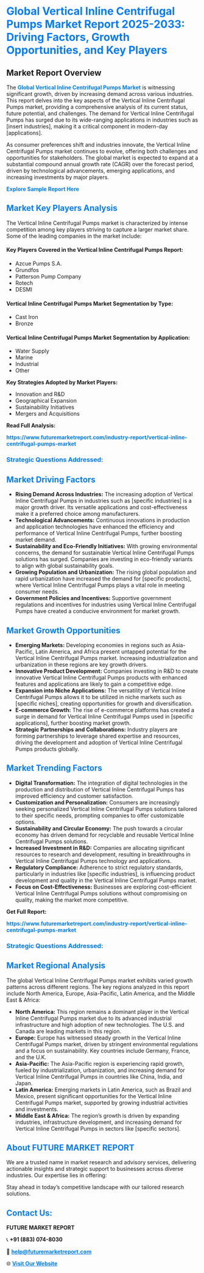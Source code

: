 <h1 style="color: #007BFF;">Global Vertical Inline Centrifugal Pumps Market Report 2025-2033: Driving Factors, Growth Opportunities, and Key Players</h1>

<section id="overview">
<h2>Market Report Overview</h2>
<p>The <a href="https://www.futuremarketreport.com/industry-report/vertical-inline-centrifugal-pumps-market" style="color: #007BFF; text-decoration: none;"><strong>Global Vertical Inline Centrifugal Pumps Market</strong></a> is witnessing significant growth, driven by increasing demand across various industries. This report delves into the key aspects of the Vertical Inline Centrifugal Pumps market, providing a comprehensive analysis of its current status, future potential, and challenges. The demand for Vertical Inline Centrifugal Pumps has surged due to its wide-ranging applications in industries such as [insert industries], making it a critical component in modern-day [applications].</p>
<p>As consumer preferences shift and industries innovate, the Vertical Inline Centrifugal Pumps market continues to evolve, offering both challenges and opportunities for stakeholders. The global market is expected to expand at a substantial compound annual growth rate (CAGR) over the forecast period, driven by technological advancements, emerging applications, and increasing investments by major players.</p>
</section>

<section id="overview">
<p><a href="https://www.futuremarketreport.com/request-sample/reportId=86782" style="color: #007BFF; text-decoration: none;"><strong>Explore Sample Report Here</strong></a></p>
</section>

<section id="key-players">
<h2 style="color: #007BFF;">Market Key Players Analysis</h2>
<p>The Vertical Inline Centrifugal Pumps market is characterized by intense competition among key players striving to capture a larger market share. Some of the leading companies in the market include:</p>
<h4>Key Players Covered in the Vertical Inline Centrifugal Pumps Report:</h4>
<ul><li>Azcue Pumps S.A.</li><li>Grundfos</li><li>Patterson Pump Company</li><li>Rotech</li><li>DESMI</li></ul>
<h4>Vertical Inline Centrifugal Pumps Market Segmentation by Type:</h4>
<ul><li>Cast Iron</li><li>Bronze</li></ul>

<h4>Vertical Inline Centrifugal Pumps Market Segmentation by Application:</h4>
<ul><li>Water Supply</li><li>Marine</li><li>Industrial</li><li>Other</li></ul>
<p><strong>Key Strategies Adopted by Market Players:</strong></p>
<ul>
<li>Innovation and R&D</li>
<li>Geographical Expansion</li>
<li>Sustainability Initiatives</li>
<li>Mergers and Acquisitions</li>
</ul>
</section>

<section>
<p><strong>Read Full Analysis: </strong></p><a href="https://www.futuremarketreport.com/industry-report/vertical-inline-centrifugal-pumps-market" style="color: #007BFF; text-decoration: none;"><strong>https://www.futuremarketreport.com/industry-report/vertical-inline-centrifugal-pumps-market</strong></a>
<h3 style="color: #007BFF;">Strategic Questions Addressed:</h3>
</section>

<section id="driving-factors">
<h2 style="color: #007BFF;">Market Driving Factors</h2>
<ul>
<li><strong>Rising Demand Across Industries:</strong> The increasing adoption of Vertical Inline Centrifugal Pumps in industries such as [specific industries] is a major growth driver. Its versatile applications and cost-effectiveness make it a preferred choice among manufacturers.</li>
<li><strong>Technological Advancements:</strong> Continuous innovations in production and application technologies have enhanced the efficiency and performance of Vertical Inline Centrifugal Pumps, further boosting market demand.</li>
<li><strong>Sustainability and Eco-Friendly Initiatives:</strong> With growing environmental concerns, the demand for sustainable Vertical Inline Centrifugal Pumps solutions has surged. Companies are investing in eco-friendly variants to align with global sustainability goals.</li>
<li><strong>Growing Population and Urbanization:</strong> The rising global population and rapid urbanization have increased the demand for [specific products], where Vertical Inline Centrifugal Pumps plays a vital role in meeting consumer needs.</li>
<li><strong>Government Policies and Incentives:</strong> Supportive government regulations and incentives for industries using Vertical Inline Centrifugal Pumps have created a conducive environment for market growth.</li>
</ul>
</section>

<section id="growth-opportunities">
<h2 style="color: #007BFF;">Market Growth Opportunities</h2>
<ul>
<li><strong>Emerging Markets:</strong> Developing economies in regions such as Asia-Pacific, Latin America, and Africa present untapped potential for the Vertical Inline Centrifugal Pumps market. Increasing industrialization and urbanization in these regions are key growth drivers.</li>
<li><strong>Innovative Product Development:</strong> Companies investing in R&D to create innovative Vertical Inline Centrifugal Pumps products with enhanced features and applications are likely to gain a competitive edge.</li>
<li><strong>Expansion into Niche Applications:</strong> The versatility of Vertical Inline Centrifugal Pumps allows it to be utilized in niche markets such as [specific niches], creating opportunities for growth and diversification.</li>
<li><strong>E-commerce Growth:</strong> The rise of e-commerce platforms has created a surge in demand for Vertical Inline Centrifugal Pumps used in [specific applications], further boosting market growth.</li>
<li><strong>Strategic Partnerships and Collaborations:</strong> Industry players are forming partnerships to leverage shared expertise and resources, driving the development and adoption of Vertical Inline Centrifugal Pumps products globally.</li>
</ul>
</section>

<section id="trending-factors">
<h2 style="color: #007BFF;">Market Trending Factors</h2>
<ul>
<li><strong>Digital Transformation:</strong> The integration of digital technologies in the production and distribution of Vertical Inline Centrifugal Pumps has improved efficiency and customer satisfaction.</li>
<li><strong>Customization and Personalization:</strong> Consumers are increasingly seeking personalized Vertical Inline Centrifugal Pumps solutions tailored to their specific needs, prompting companies to offer customizable options.</li>
<li><strong>Sustainability and Circular Economy:</strong> The push towards a circular economy has driven demand for recyclable and reusable Vertical Inline Centrifugal Pumps solutions.</li>
<li><strong>Increased Investment in R&D:</strong> Companies are allocating significant resources to research and development, resulting in breakthroughs in Vertical Inline Centrifugal Pumps technology and applications.</li>
<li><strong>Regulatory Compliance:</strong> Adherence to strict regulatory standards, particularly in industries like [specific industries], is influencing product development and quality in the Vertical Inline Centrifugal Pumps market.</li>
<li><strong>Focus on Cost-Effectiveness:</strong> Businesses are exploring cost-efficient Vertical Inline Centrifugal Pumps solutions without compromising on quality, making the market more competitive.</li>
</ul>
</section>

<section>
<p><strong>Get Full Report: </strong></p><a href="https://www.futuremarketreport.com/industry-report/vertical-inline-centrifugal-pumps-market" style="color: #007BFF; text-decoration: none;"><strong>https://www.futuremarketreport.com/industry-report/vertical-inline-centrifugal-pumps-market</strong></a>
<h3 style="color: #007BFF;">Strategic Questions Addressed:</h3>
</section>


<section id="regional-analysis">
<h2 style="color: #007BFF;">Market Regional Analysis</h2>
<p>The global Vertical Inline Centrifugal Pumps market exhibits varied growth patterns across different regions. The key regions analyzed in this report include North America, Europe, Asia-Pacific, Latin America, and the Middle East & Africa:</p>
<ul>
<li><strong>North America:</strong> This region remains a dominant player in the Vertical Inline Centrifugal Pumps market due to its advanced industrial infrastructure and high adoption of new technologies. The U.S. and Canada are leading markets in this region.</li>
<li><strong>Europe:</strong> Europe has witnessed steady growth in the Vertical Inline Centrifugal Pumps market, driven by stringent environmental regulations and a focus on sustainability. Key countries include Germany, France, and the U.K.</li>
<li><strong>Asia-Pacific:</strong> The Asia-Pacific region is experiencing rapid growth, fueled by industrialization, urbanization, and increasing demand for Vertical Inline Centrifugal Pumps in countries like China, India, and Japan.</li>
<li><strong>Latin America:</strong> Emerging markets in Latin America, such as Brazil and Mexico, present significant opportunities for the Vertical Inline Centrifugal Pumps market, supported by growing industrial activities and investments.</li>
<li><strong>Middle East & Africa:</strong> The region’s growth is driven by expanding industries, infrastructure development, and increasing demand for Vertical Inline Centrifugal Pumps in sectors like [specific sectors].</li>
</ul>
</section>

<footer>
<h2 style="color: #007BFF;">About FUTURE MARKET REPORT</h2>
<p>We are a trusted name in market research and advisory services, delivering actionable insights and strategic support to businesses across diverse industries. Our expertise lies in offering:</p>

<p>Stay ahead in today’s competitive landscape with our tailored research solutions.</p>

<h2 style="color: #007BFF;">Contact Us:</h2>
<p><strong>FUTURE MARKET REPORT</strong></p>
<p>📞 <strong>+91 (883) 074-8030</strong></p>
<p>📧 <strong><a href="mailto:help@futuremarketreport.com" style="color: #007BFF;">help@futuremarketreport.com</a></strong></p>
<p>🌐 <strong><a href="https://www.futuremarketreport.com/" style="color: #007BFF;">Visit Our Website</a></strong></p>
</footer>